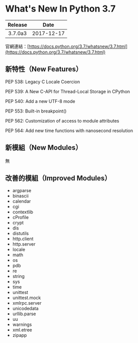 # What's New In Python 3.7

| Release | Date |
| :---: | :---: |
| 3.7.0a3 | 2017-12-17 |

官網連結：[https://docs.python.org/3.7/whatsnew/3.7.html](https://docs.python.org/3.7/whatsnew/3.7.html)

## 新特性（New Features）

PEP 538: Legacy C Locale Coercion

PEP 539: A New C-API for Thread-Local Storage in CPython

PEP 540: Add a new UTF-8 mode

PEP 553: Built-in breakpoint\(\)

PEP 562: Customization of access to module attributes

PEP 564: Add new time functions with nanosecond resolution

## 新模組（New Modules）

無

## 改善的模組（Improved Modules）

* argparse
* binascii
* calendar
* cgi
* contextlib
* cProfile
* crypt
* dis
* distutils
* http.client
* http.server
* locale
* math
* os
* pdb
* re
* string
* sys
* time
* unittest
* unittest.mock
* xmlrpc.server
* unicodedata
* urllib.parse
* uu
* warnings
* xml.etree
* zipapp



